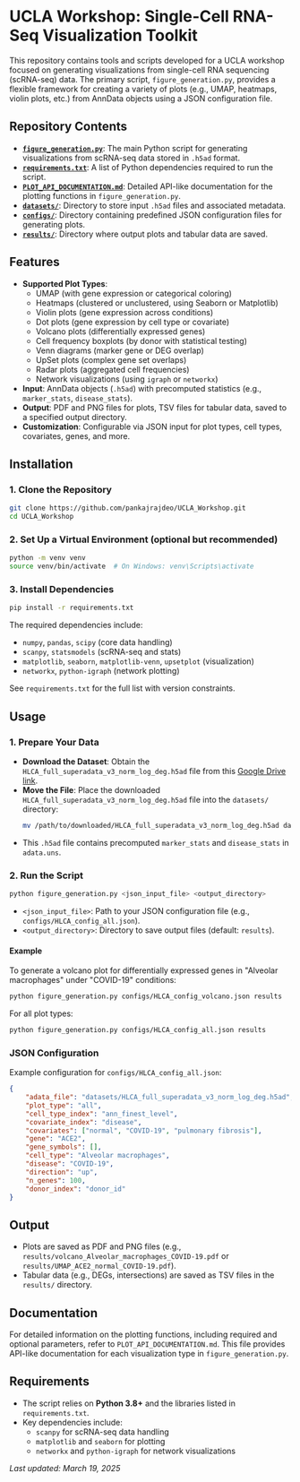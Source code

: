 # UCLA Workshop: Single-Cell RNA-Seq Visualization Toolkit

This repository contains tools and scripts developed for a UCLA workshop focused on generating visualizations from single-cell RNA sequencing (scRNA-seq) data. The primary script, `figure_generation.py`, provides a flexible framework for creating a variety of plots (e.g., UMAP, heatmaps, violin plots, etc.) from AnnData objects using a JSON configuration file.

## Repository Contents

- **[`figure_generation.py`](./figure_generation.py)**: The main Python script for generating visualizations from scRNA-seq data stored in `.h5ad` format.
- **[`requirements.txt`](./requirements.txt)**: A list of Python dependencies required to run the script.
- **[`PLOT_API_DOCUMENTATION.md`](./PLOT_API_DOCUMENTATION.md)**: Detailed API-like documentation for the plotting functions in `figure_generation.py`.
- **[`datasets/`](./datasets/)**: Directory to store input `.h5ad` files and associated metadata.
- **[`configs/`](./configs/)**: Directory containing predefined JSON configuration files for generating plots.
- **[`results/`](./results/)**: Directory where output plots and tabular data are saved.

## Features

- **Supported Plot Types**:
  - UMAP (with gene expression or categorical coloring)
  - Heatmaps (clustered or unclustered, using Seaborn or Matplotlib)
  - Violin plots (gene expression across conditions)
  - Dot plots (gene expression by cell type or covariate)
  - Volcano plots (differentially expressed genes)
  - Cell frequency boxplots (by donor with statistical testing)
  - Venn diagrams (marker gene or DEG overlap)
  - UpSet plots (complex gene set overlaps)
  - Radar plots (aggregated cell frequencies)
  - Network visualizations (using `igraph` or `networkx`)
- **Input**: AnnData objects (`.h5ad`) with precomputed statistics (e.g., `marker_stats`, `disease_stats`).
- **Output**: PDF and PNG files for plots, TSV files for tabular data, saved to a specified output directory.
- **Customization**: Configurable via JSON input for plot types, cell types, covariates, genes, and more.

## Installation

### 1. Clone the Repository
```bash
git clone https://github.com/pankajrajdeo/UCLA_Workshop.git
cd UCLA_Workshop
```

### 2. Set Up a Virtual Environment (optional but recommended)
```bash
python -m venv venv
source venv/bin/activate  # On Windows: venv\Scripts\activate
```

### 3. Install Dependencies
```bash
pip install -r requirements.txt
```

The required dependencies include:
- `numpy`, `pandas`, `scipy` (core data handling)
- `scanpy`, `statsmodels` (scRNA-seq and stats)
- `matplotlib`, `seaborn`, `matplotlib-venn`, `upsetplot` (visualization)
- `networkx`, `python-igraph` (network plotting)

See `requirements.txt` for the full list with version constraints.

## Usage

### 1. Prepare Your Data
- **Download the Dataset**: Obtain the `HLCA_full_superadata_v3_norm_log_deg.h5ad` file from this [Google Drive link](https://drive.google.com/file/d/1fD2uikNSbJhfQAhKESWIoHAXn9pZmI8b/view?usp=sharing).
- **Move the File**: Place the downloaded `HLCA_full_superadata_v3_norm_log_deg.h5ad` file into the `datasets/` directory:
  ```bash
  mv /path/to/downloaded/HLCA_full_superadata_v3_norm_log_deg.h5ad datasets/
  ```
- This `.h5ad` file contains precomputed `marker_stats` and `disease_stats` in `adata.uns`.

### 2. Run the Script
```bash
python figure_generation.py <json_input_file> <output_directory>
```
- `<json_input_file>`: Path to your JSON configuration file (e.g., `configs/HLCA_config_all.json`).
- `<output_directory>`: Directory to save output files (default: `results`).

#### Example
To generate a volcano plot for differentially expressed genes in "Alveolar macrophages" under "COVID-19" conditions:
```bash
python figure_generation.py configs/HLCA_config_volcano.json results
```
For all plot types:
```bash
python figure_generation.py configs/HLCA_config_all.json results
```

### JSON Configuration
Example configuration for `configs/HLCA_config_all.json`:
```json
{
    "adata_file": "datasets/HLCA_full_superadata_v3_norm_log_deg.h5ad",
    "plot_type": "all",
    "cell_type_index": "ann_finest_level",
    "covariate_index": "disease",
    "covariates": ["normal", "COVID-19", "pulmonary fibrosis"],
    "gene": "ACE2",
    "gene_symbols": [],
    "cell_type": "Alveolar macrophages",
    "disease": "COVID-19",
    "direction": "up",
    "n_genes": 100,
    "donor_index": "donor_id"
}
```

## Output
- Plots are saved as PDF and PNG files (e.g., `results/volcano_Alveolar_macrophages_COVID-19.pdf` or `results/UMAP_ACE2_normal_COVID-19.pdf`).
- Tabular data (e.g., DEGs, intersections) are saved as TSV files in the `results/` directory.

## Documentation
For detailed information on the plotting functions, including required and optional parameters, refer to `PLOT_API_DOCUMENTATION.md`. This file provides API-like documentation for each visualization type in `figure_generation.py`.

## Requirements
- The script relies on **Python 3.8+** and the libraries listed in `requirements.txt`.
- Key dependencies include:
  - `scanpy` for scRNA-seq data handling
  - `matplotlib` and `seaborn` for plotting
  - `networkx` and `python-igraph` for network visualizations

_Last updated: March 19, 2025_
